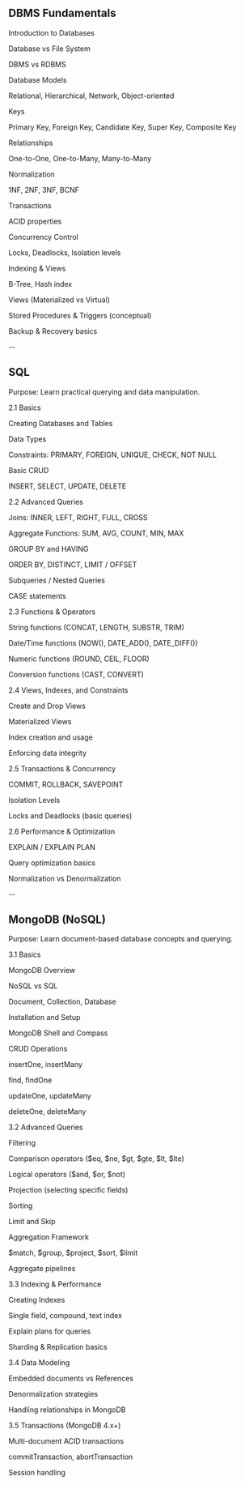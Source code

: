 ## DBMS Fundamentals

Introduction to Databases

Database vs File System

DBMS vs RDBMS

Database Models

Relational, Hierarchical, Network, Object-oriented

Keys

Primary Key, Foreign Key, Candidate Key, Super Key, Composite Key

Relationships

One-to-One, One-to-Many, Many-to-Many

Normalization

1NF, 2NF, 3NF, BCNF

Transactions

ACID properties

Concurrency Control

Locks, Deadlocks, Isolation levels

Indexing & Views

B-Tree, Hash index

Views (Materialized vs Virtual)

Stored Procedures & Triggers (conceptual)

Backup & Recovery basics

--
## SQL

Purpose: Learn practical querying and data manipulation.

2.1 Basics

Creating Databases and Tables

Data Types

Constraints: PRIMARY, FOREIGN, UNIQUE, CHECK, NOT NULL

Basic CRUD

INSERT, SELECT, UPDATE, DELETE

2.2 Advanced Queries

Joins: INNER, LEFT, RIGHT, FULL, CROSS

Aggregate Functions: SUM, AVG, COUNT, MIN, MAX

GROUP BY and HAVING

ORDER BY, DISTINCT, LIMIT / OFFSET

Subqueries / Nested Queries

CASE statements

2.3 Functions & Operators

String functions (CONCAT, LENGTH, SUBSTR, TRIM)

Date/Time functions (NOW(), DATE_ADD(), DATE_DIFF())

Numeric functions (ROUND, CEIL, FLOOR)

Conversion functions (CAST, CONVERT)

2.4 Views, Indexes, and Constraints

Create and Drop Views

Materialized Views

Index creation and usage

Enforcing data integrity

2.5 Transactions & Concurrency

COMMIT, ROLLBACK, SAVEPOINT

Isolation Levels

Locks and Deadlocks (basic queries)

2.6 Performance & Optimization

EXPLAIN / EXPLAIN PLAN

Query optimization basics

Normalization vs Denormalization

--
## MongoDB (NoSQL)

Purpose: Learn document-based database concepts and querying.

3.1 Basics

MongoDB Overview

NoSQL vs SQL

Document, Collection, Database

Installation and Setup

MongoDB Shell and Compass

CRUD Operations

insertOne, insertMany

find, findOne

updateOne, updateMany

deleteOne, deleteMany

3.2 Advanced Queries

Filtering

Comparison operators ($eq, $ne, $gt, $gte, $lt, $lte)

Logical operators ($and, $or, $not)

Projection (selecting specific fields)

Sorting

Limit and Skip

Aggregation Framework

$match, $group, $project, $sort, $limit

Aggregate pipelines

3.3 Indexing & Performance

Creating Indexes

Single field, compound, text index

Explain plans for queries

Sharding & Replication basics

3.4 Data Modeling

Embedded documents vs References

Denormalization strategies

Handling relationships in MongoDB

3.5 Transactions (MongoDB 4.x+)

Multi-document ACID transactions

commitTransaction, abortTransaction

Session handling
